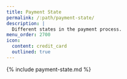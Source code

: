 ```yaml
---
title: Payment State
permalink: /:path/payment-state/
description: |
  Different states in the payment process.
menu_order: 2700
icon:
  content: credit_card
  outlined: true
---
```


{% include payment-state.md %}
